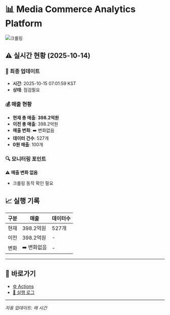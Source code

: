 # 📊 Media Commerce Analytics Platform

![크롤링](https://img.shields.io/badge/크롤링-점검필요-yellow)

## ⚠️ 실시간 현황 (2025-10-14)

### 📍 최종 업데이트
- **시간**: 2025-10-15 07:01:59 KST
- **상태**: 점검필요

### 💰 매출 현황
- **현재 총 매출**: **398.2억원**
- **이전 총 매출**: 398.2억원
- **매출 변화**: ➡️ 변화없음
- **데이터 건수**: 527개
- **0원 매출**: 100개

### 🔍 모니터링 포인트

⚠️ **매출 변화 없음**
- 크롤링 동작 확인 필요


## 📈 실행 기록

| 구분 | 매출 | 데이터수 |
|------|------|----------|
| 현재 | 398.2억원 | 527개 |
| 이전 | 398.2억원 | - |
| 변화 | ➡️ 변화없음 | - |

---

## 🔗 바로가기

- [⚙️ Actions](../../actions)
- [📝 실행 로그](../../actions/workflows/daily_scraping.yml)

---

*자동 업데이트: 매 시간*
